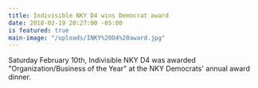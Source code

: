 ```yaml
---
title: Indivisible NKY D4 wins Democrat award
date: 2018-02-19 20:27:00 -05:00
is featured: true
main-image: "/uploads/INKY%20D4%20award.jpg"
---
```


Saturday February 10th, Indivisible NKY D4 was awarded "Organization/Business of the Year" at the NKY Democrats' annual award dinner.